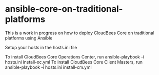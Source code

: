 # ansible-core-on-traditional-platforms

This is a work in progress on how to deploy CloudBees Core on traditional platforms using Ansible

Setup your hosts in the hosts.ini file

To install CloudBees Core Operations Center, run ansible-playbook -i hosts.ini install-oc.yml
To install CloudBees Core Client Masters, run ansible-playbook -i hosts.ini install-cm.yml
